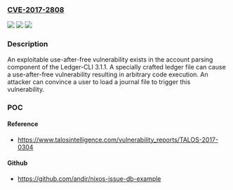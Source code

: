 ### [CVE-2017-2808](https://cve.mitre.org/cgi-bin/cvename.cgi?name=CVE-2017-2808)
![](https://img.shields.io/static/v1?label=Product&message=Ledger%20CLI&color=blue)
![](https://img.shields.io/static/v1?label=Version&message=n%2Fa&color=blue)
![](https://img.shields.io/static/v1?label=Vulnerability&message=arbitrary%20code%20execution&color=brighgreen)

### Description

An exploitable use-after-free vulnerability exists in the account parsing component of the Ledger-CLI 3.1.1. A specially crafted ledger file can cause a use-after-free vulnerability resulting in arbitrary code execution. An attacker can convince a user to load a journal file to trigger this vulnerability.

### POC

#### Reference
- https://www.talosintelligence.com/vulnerability_reports/TALOS-2017-0304

#### Github
- https://github.com/andir/nixos-issue-db-example

